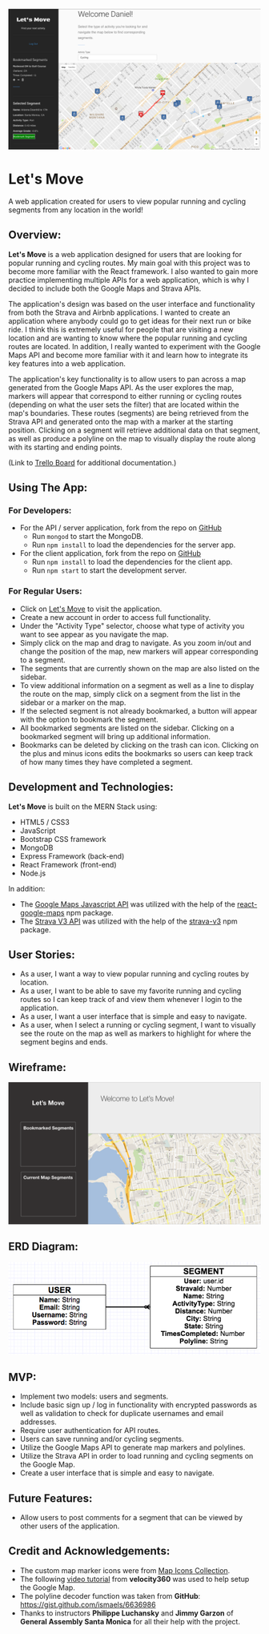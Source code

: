 ![Screenshot](public/images/letsmove.png)

# **Let's Move**

A web application created for users to view popular running and cycling segments from any location in the world!

## Overview:

**Let's Move** is a web application designed for users that are looking for popular running and cycling routes. My main goal with this project was to become more familiar with the React framework. I also wanted to gain more practice implementing multiple APIs for a web application, which is why I decided to include both the Google Maps and Strava APIs.

The application's design was based on the user interface and functionality from both the Strava and Airbnb applications. I wanted to create an application where anybody could go to get ideas for their next run or bike ride. I think this is extremely useful for people that are visiting a new location and are wanting to know where the popular running and cycling routes are located. In addition, I really wanted to experiment with the Google Maps API and become more familiar with it and learn how to integrate its key features into a web application.

The application's key functionality is to allow users to pan across a map generated from the Google Maps API. As the user explores the map, markers will appear that correspond to either running or cycling routes (depending on what the user sets the filter) that are located within the map's boundaries. These routes (segments) are being retrieved from the Strava API and generated onto the map with a marker at the starting position. Clicking on a segment will retrieve additional data on that segment, as well as produce a polyline on the map to visually display the route along with its starting and ending points.

(Link to <a href="https://trello.com/b/PNYmw6me/to-dos">Trello Board</a> for additional documentation.)

## Using The App:

### For Developers:
- For the API / server application, fork from the repo on <a href="https://github.com/dmacauyag/WDI-45-Project_4-Server_App">GitHub</a>
	- Run `mongod` to start the MongoDB.
	- Run `npm install` to load the dependencies for the server app.
- For the client application, fork from the repo on <a href="https://github.com/dmacauyag/WDI-45-Project_4-Client_App">GitHub</a>
	- Run `npm install` to load the dependencies for the client app.
	- Run `npm start` to start the development server.

### For Regular Users:
- Click on <a href="https://wdi45-letsmove.herokuapp.com/">Let's Move</a> to visit the application.
- Create a new account in order to access full functionality.
- Under the "Activity Type" selector, choose what type of activity you want to see appear as you navigate the map.
- Simply click on the map and drag to navigate. As you zoom in/out and change the position of the map, new markers will appear corresponding to a segment.
- The segments that are currently shown on the map are also listed on the sidebar.
- To view additional information on a segment as well as a line to display the route on the map, simply click on a segment from the list in the sidebar or a marker on the map.
- If the selected segment is not already bookmarked, a button will appear with the option to bookmark the segment.
- All bookmarked segments are listed on the sidebar. Clicking on a bookmarked segment will bring up additional information.
- Bookmarks can be deleted by clicking on the trash can icon. Clicking on the plus and minus icons edits the bookmarks so users can keep track of how many times they have completed a segment.

## Development and Technologies:

**Let's Move** is built on the MERN Stack using:

- HTML5 / CSS3
- JavaScript
- Bootstrap CSS framework
- MongoDB
- Express Framework (back-end)
- React Framework (front-end)
- Node.js

In addition:

- The <a href="https://developers.google.com/maps/documentation/javascript/">Google Maps Javascript API</a> was utilized with the help of the <a href="https://www.npmjs.com/package/react-google-maps">react-google-maps</a> npm package.
- The <a href="https://strava.github.io/api/">Strava V3 API</a> was utilized with the help of the <a href="https://www.npmjs.com/package/strava-v3">strava-v3</a> npm package.

## User Stories:
- As a user, I want a way to view popular running and cycling routes by location.
- As a user, I want to be able to save my favorite running and cycling routes so I can keep track of and view them whenever I login to the application.
- As a user, I want a user interface that is simple and easy to navigate.
- As a user, when I select a running or cycling segment, I want to visually see the route on the map as well as markers to highlight for where the segment begins and ends.

## Wireframe:
![Screenshot](public/images/Wireframe.png)

## ERD Diagram:
![Screenshot](public/images/ERD-diagram.png)

## MVP:
- Implement two models: users and segments.
- Include basic sign up / log in functionality with encrypted passwords as well as validation to check for duplicate usernames and email addresses.
- Require user authentication for API routes.
- Users can save running and/or cycling segments.
- Utilize the Google Maps API to generate map markers and polylines.
- Utilize the Strava API in order to load running and cycling segments on the Google Map.
- Create a user interface that is simple and easy to navigate.

## Future Features:
- Allow users to post comments for a segment that can be viewed by other users of the application. 

## Credit and Acknowledgements:
- The custom map marker icons were from <a href="https://mapicons.mapsmarker.com/">Map Icons Collection</a>.
- The following <a href="https://www.youtube.com/watch?v=jZZEskrwc4w&list=PL9ygKXBeXkWyQI9g3CsNKLjRX-5WoRXgf&index=2&t=250s">video tutorial</a> from **velocity360**  was used to help setup the Google Map.
- The polyline decoder function was taken from **GitHub**: <a href="https://gist.github.com/ismaels/6636986">https://gist.github.com/ismaels/6636986</a>
- Thanks to instructors **Philippe Luchansky** and **Jimmy Garzon** of **General Assembly Santa Monica** for all their help with the project.
